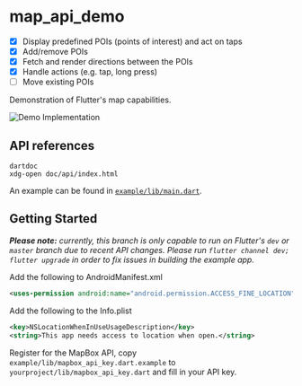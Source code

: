 # map_api_demo

- [x] Display predefined POIs (points of interest) and act on taps
- [x] Add/remove POIs
- [x] Fetch and render directions between the POIs
- [x] Handle actions (e.g. tap, long press)
- [ ] Move existing POIs

Demonstration of Flutter's map capabilities.

![Demo Implementation](demo.gif)

## API references

```shell
dartdoc
xdg-open doc/api/index.html
```

An example can be found in [`example/lib/main.dart`](example/lib/main.dart).

## Getting Started

***Please note:** currently, this branch is only capable to run on Flutter's `dev` or `master` branch due to recent API changes. Please run `flutter channel dev; flutter upgrade` in order to fix issues in building the example app.*

Add the following to AndroidManifest.xml

```xml
<uses-permission android:name="android.permission.ACCESS_FINE_LOCATION" />
```

Add the following to the Info.plist
```xml
<key>NSLocationWhenInUseUsageDescription</key>
<string>This app needs access to location when open.</string>
```

Register for the MapBox API, copy `example/lib/mapbox_api_key.dart.example` to `yourproject/lib/mapbox_api_key.dart` and fill in your API key.